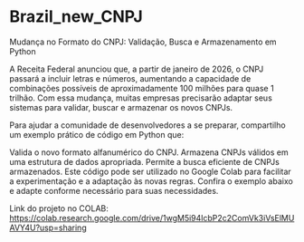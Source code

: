 # Brazil_new_CNPJ
Mudança no Formato do CNPJ: Validação, Busca e Armazenamento em Python


A Receita Federal anunciou que, a partir de janeiro de 2026, o CNPJ passará a incluir letras e números, aumentando a capacidade de combinações possíveis de aproximadamente 100 milhões para quase 1 trilhão. Com essa mudança, muitas empresas precisarão adaptar seus sistemas para validar, buscar e armazenar os novos CNPJs.

Para ajudar a comunidade de desenvolvedores a se preparar, compartilho um exemplo prático de código em Python que:

Valida o novo formato alfanumérico do CNPJ.
Armazena CNPJs válidos em uma estrutura de dados apropriada.
Permite a busca eficiente de CNPJs armazenados.
Este código pode ser utilizado no Google Colab para facilitar a experimentação e a adaptação às novas regras. Confira o exemplo abaixo e adapte conforme necessário para suas necessidades.


Link do projeto no COLAB: https://colab.research.google.com/drive/1wgM5i94lcbP2c2ComVk3iVsElMUAVY4U?usp=sharing
